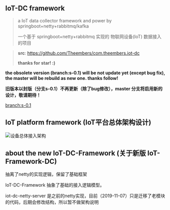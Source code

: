 ## IoT-DC framework

> a IoT data collector framework and power by springboot+netty+rabbitmq/kafka
>
> 一个基于 springboot+netty+rabbitmq 实现的 物联网设备(IoT) 数据接入的项目

> **src**: https://github.com/Theembers/com.theembers.iot-dc
>
> **thanks for star! :)**

**the obsolete version (branch:s-0.1) will be not update yet (except bug fix), the master will be rebuild as new one. thanks follow!**

**旧版本以封版（分支s-0.1）不再更新（除了bug修改），master 分支将启用新的设计，敬请期待！**


[branch:s-0.1](https://github.com/Theembers/com.theembers.iot-dc/tree/s-0.1)  


## IoT platform framework (IoT平台总体架构设计)

![设备总体接入架构](https://image-1257148187.cos.ap-chengdu.myqcloud.com/picgo_img/20190926173357.jpg)

## about the new IoT-DC-Framework (关于新版 IoT-Framework-DC)

抽离了netty的实现逻辑，保留了基础框架

IoT-DC-Framework 抽象了基础的接入逻辑模型。

iot-dc-netty-server 是之前的netty实现，目前（2019-11-07）只是迁移了老模块的代码，后期会修改结构，所以暂不做架构说明